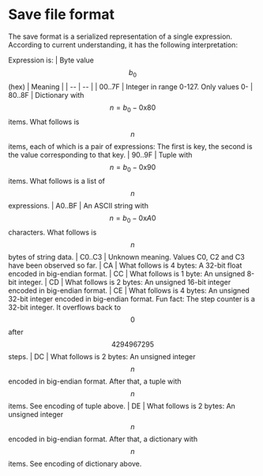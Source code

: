 # Save file format

The save format is a serialized representation of a single expression.
According to current understanding, it has the following interpretation:

Expression is:
| Byte value $$b_0$$ (hex) | Meaning |
| -- | -- |
| 00..7F | Integer in range 0-127. Only values 0-
| 80..8F | Dictionary with $$n = b_0-\text{0x}80$$ items. What follows is $$n$$ items, each of which is a pair of expressions: The first is key, the second is the value corresponding to that key.
| 90..9F | Tuple with $$n = b_0-\text{0x}90$$ items. What follows is a list of $$n$$ expressions.
| A0..BF | An ASCII string with $$n = b_0-\text{0x}A0$$ characters. What follows is $$n$$ bytes of string data.
| C0..C3 | Unknown meaning. Values C0, C2 and C3 have been observed so far.
| CA | What follows is 4 bytes: A 32-bit float encoded in big-endian format.
| CC | What follows is 1 byte: An unsigned 8-bit integer.
| CD | What follows is 2 bytes: An unsigned 16-bit integer encoded in big-endian format.
| CE | What follows is 4 bytes: An unsigned 32-bit integer encoded in big-endian format. Fun fact: The step counter is a 32-bit integer. It overflows back to $$0$$ after $$4294967295$$ steps.
| DC | What follows is 2 bytes: An unsigned integer $$n$$ encoded in big-endian format. After that, a tuple with $$n$$ items. See encoding of tuple above.
| DE | What follows is 2 bytes: An unsigned integer $$n$$ encoded in big-endian format. After that, a dictionary with $$n$$ items. See encoding of dictionary above.

